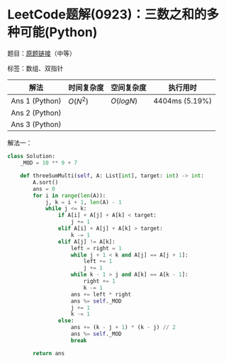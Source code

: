 # LeetCode题解(0923)：三数之和的多种可能(Python)

题目：[原题链接](https://leetcode-cn.com/problems/3sum-with-multiplicity/)（中等）

标签：数组、双指针

| 解法           | 时间复杂度 | 空间复杂度 | 执行用时       |
| -------------- | ---------- | ---------- | -------------- |
| Ans 1 (Python) | $O(N^2)$   | $O(logN)$  | 4404ms (5.19%) |
| Ans 2 (Python) |            |            |                |
| Ans 3 (Python) |            |            |                |

解法一：

```python
class Solution:
    _MOD = 10 ** 9 + 7

    def threeSumMulti(self, A: List[int], target: int) -> int:
        A.sort()
        ans = 0
        for i in range(len(A)):
            j, k = i + 1, len(A) - 1
            while j <= k:
                if A[i] + A[j] + A[k] < target:
                    j += 1
                elif A[i] + A[j] + A[k] > target:
                    k -= 1
                elif A[j] != A[k]:
                    left = right = 1
                    while j + 1 < k and A[j] == A[j + 1]:
                        left += 1
                        j += 1
                    while k - 1 > j and A[k] == A[k - 1]:
                        right += 1
                        k -= 1
                    ans += left * right
                    ans %= self._MOD
                    j += 1
                    k -= 1
                else:
                    ans += (k - j + 1) * (k - j) // 2
                    ans %= self._MOD
                    break

        return ans
```

